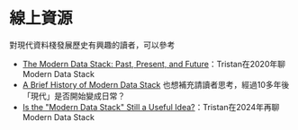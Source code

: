 # 線上資源

對現代資料棧發展歷史有興趣的讀者，可以參考
- [The Modern Data Stack: Past, Present, and Future](https://www.getdbt.com/blog/future-of-the-modern-data-stack)：Tristan在2020年聊Modern Data Stack
- [A Brief History of Modern Data Stack](https://www.dataengineeringweekly.com/p/a-brief-history-of-modern-data-stack)
也想補充請讀者思考，經過10多年後「現代」是否開始變成日常？
- [Is the "Modern Data Stack" Still a Useful Idea?](https://roundup.getdbt.com/p/is-the-modern-data-stack-still-a)：Tristan在2024年再聊Modern Data Stack